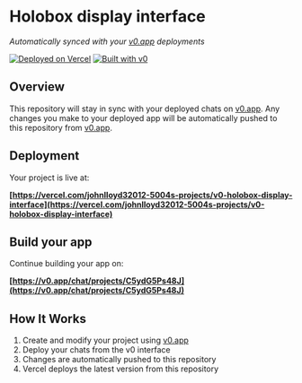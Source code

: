 # Holobox display interface

*Automatically synced with your [v0.app](https://v0.app) deployments*

[![Deployed on Vercel](https://img.shields.io/badge/Deployed%20on-Vercel-black?style=for-the-badge&logo=vercel)](https://vercel.com/johnlloyd32012-5004s-projects/v0-holobox-display-interface)
[![Built with v0](https://img.shields.io/badge/Built%20with-v0.app-black?style=for-the-badge)](https://v0.app/chat/projects/C5ydG5Ps48J)

## Overview

This repository will stay in sync with your deployed chats on [v0.app](https://v0.app).
Any changes you make to your deployed app will be automatically pushed to this repository from [v0.app](https://v0.app).

## Deployment

Your project is live at:

**[https://vercel.com/johnlloyd32012-5004s-projects/v0-holobox-display-interface](https://vercel.com/johnlloyd32012-5004s-projects/v0-holobox-display-interface)**

## Build your app

Continue building your app on:

**[https://v0.app/chat/projects/C5ydG5Ps48J](https://v0.app/chat/projects/C5ydG5Ps48J)**

## How It Works

1. Create and modify your project using [v0.app](https://v0.app)
2. Deploy your chats from the v0 interface
3. Changes are automatically pushed to this repository
4. Vercel deploys the latest version from this repository